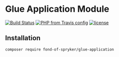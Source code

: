 # Glue Application Module
[![Build Status](https://travis-ci.org/fond-of/spryker-glue-application.svg?branch=master)](https://travis-ci.org/fond-of/spryker-glue-application)
[![PHP from Travis config](https://img.shields.io/travis/php-v/symfony/symfony.svg)](https://php.net/)
[![license](https://img.shields.io/github/license/mashape/apistatus.svg)](https://packagist.org/packages/fond-of-spryker/glue-application)

## Installation

```
composer require fond-of-spryker/glue-application
```
